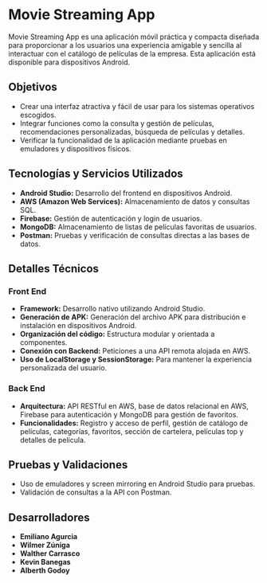 # Movie Streaming App

Movie Streaming App es una aplicación móvil práctica y compacta diseñada para proporcionar a los usuarios una experiencia amigable y sencilla al interactuar con el catálogo de películas de la empresa. Esta aplicación está disponible para dispositivos Android.

## Objetivos 

- Crear una interfaz atractiva y fácil de usar para los sistemas operativos escogidos.
- Integrar funciones como la consulta y gestión de películas, recomendaciones personalizadas, búsqueda de películas y detalles.
- Verificar la funcionalidad de la aplicación mediante pruebas en emuladores y dispositivos físicos.

## Tecnologías y Servicios Utilizados

- **Android Studio:** Desarrollo del frontend en dispositivos Android.
- **AWS (Amazon Web Services):** Almacenamiento de datos y consultas SQL.
- **Firebase:** Gestión de autenticación y login de usuarios.
- **MongoDB:** Almacenamiento de listas de películas favoritas de usuarios.
- **Postman:** Pruebas y verificación de consultas directas a las bases de datos.

## Detalles Técnicos

### Front End

- **Framework:** Desarrollo nativo utilizando Android Studio.
- **Generación de APK:** Generación del archivo APK para distribución e instalación en dispositivos Android.
- **Organización del código:** Estructura modular y orientada a componentes.
- **Conexión con Backend:** Peticiones a una API remota alojada en AWS.
- **Uso de LocalStorage y SessionStorage:** Para mantener la experiencia personalizada del usuario.

### Back End

- **Arquitectura:** API RESTful en AWS, base de datos relacional en AWS, Firebase para autenticación y MongoDB para gestión de favoritos.
- **Funcionalidades:** Registro y acceso de perfil, gestión de catálogo de películas, categorías, favoritos, sección de cartelera, películas top y detalles de película.

## Pruebas y Validaciones

- Uso de emuladores y screen mirroring en Android Studio para pruebas.
- Validación de consultas a la API con Postman.


## Desarrolladores

- **Emiliano Agurcia**
- **Wilmer Zúniga**
- **Walther Carrasco**
- **Kevin Banegas**
- **Alberth Godoy**
